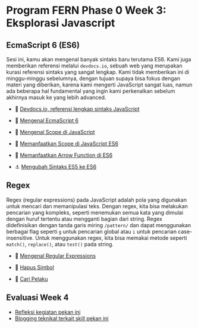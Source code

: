 # Program FERN Phase 0 Week 3: Eksplorasi Javascript

## EcmaScript 6 (ES6)

Sesi ini, kamu akan mengenal banyak sintaks baru terutama ES6. Kami juga memberikan referensi melalui `devdocs.io`, sebuah web yang merupakan kurasi referensi sintaks yang sangat lengkap. Kami tidak memberikan ini di minggu-minggu sebelumnya, dengan tujuan supaya bisa fokus dengan materi yang diberikan, karena kami mengerti JavaScript sangat luas, namun ada beberapa hal fundamental yang ingin kami perkenalkan sebelum akhirnya masuk ke yang lebih advanced.

- :wrench: [Devdocs.io, referensi lengkap sintaks JavaScript](http://devdocs.io/javascript/)
- :notebook_with_decorative_cover: [Mengenal EcmaScript 6](references/js-es6.md)
- :notebook_with_decorative_cover: [Mengenal Scope di JavaScript](references/js-scope.md)
- :notebook_with_decorative_cover: [Memanfaatkan Scope di JavaScript ES6](references/js-es6-scope.md)
- :notebook_with_decorative_cover: [Memanfaatkan Arrow Function di ES6](references/js-es6-arrow-function.md)

- :anchor: [Mengubah Sintaks ES5 ke ES6](challenges/anchor-es5-to-es6.md)

## Regex

Regex (regular expressions) pada JavaScript adalah pola yang digunakan untuk mencari dan memanipulasi teks. Dengan regex, kita bisa melakukan pencarian yang kompleks, seperti menemukan semua kata yang dimulai dengan huruf tertentu atau mengganti bagian dari string. Regex didefinisikan dengan tanda garis miring `/pattern/` dan dapat menggunakan berbagai flag seperti `g` untuk pencarian global atau `i` untuk pencarian case-insensitive. Untuk menggunakan regex, kita bisa memakai metode seperti `match()`, `replace()`, atau `test()` pada string.

- :notebook_with_decorative_cover: [Mengenal Regular Expressions](references/regular-expressions.md)

- :rocket: [Hapus Simbol](challenges/challenge-hapus-simbol.md)
- :rocket: [Cari Pelaku](challenges/challenge-cari-pelaku.md)

## Evaluasi Week 4

- [Refleksi kegiatan pekan ini](references/reflection.md)
- [Blogging teknikal terkait skill pekan ini](references/blog.md)
